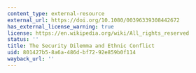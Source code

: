 ```yaml
---
content_type: external-resource
external_url: https://doi.org/10.1080/00396339308442672
has_external_license_warning: true
license: https://en.wikipedia.org/wiki/All_rights_reserved
status: ''
title: The Security Dilemma and Ethnic Conflict
uid: 801427b5-8a6a-486d-bf72-92e859b0f114
wayback_url: ''
---
```

